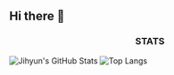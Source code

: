 ## Hi there 👋

<!--
**kjh1130/kjh1130** is a ✨ _special_ ✨ repository because its `README.md` (this file) appears on your GitHub profile.

Here are some ideas to get you started:

- 🔭 I’m currently working on ...
- 🌱 I’m currently learning ...
- 👯 I’m looking to collaborate on ...
- 🤔 I’m looking for help with ...
- 💬 Ask me about ...
- 📫 How to reach me: ...
- 😄 Pronouns: ...
- ⚡ Fun fact: ...
-->
<h3 align="center">STATS</h3>

![Jihyun's GitHub Stats](https://github-readme-stats.vercel.app/api?username=kjh1130&show_icons=true&theme=radical)
![Top Langs](https://github-readme-stats.vercel.app/api/top-langs/?username=kjh1130&layout=compact)
